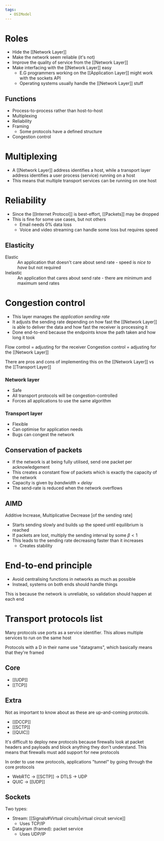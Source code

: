 ```yaml
---
tags:
  - OSIModel
---
```


# Roles
- Hide the [[Network Layer]]
- Make the network seem reliable (it's not)
- Improve the quality of service from the [[Network Layer]]
- Make interfacing with the [[Network Layer]] easy
	- E.G programmers working on the [[Application Layer]] might work with the sockets API
	- Operating systems usually handle the [[Network Layer]] stuff

## Functions
- Process-to-process rather than host-to-host
- Multiplexing
- Reliability
- Framing
	- Some protocols have a defined structure
- Congestion control

# Multiplexing
- A [[Network Layer]] address identifies a host, while a transport layer address identifies a user process (service) running on a host
- This means that multiple transport services can be running on one host

# Reliability
- Since the [[Internet Protocol]] is best-effort, [[Packets]] may be dropped
- This is fine for some use cases, but not others
	- Email needs 0% data loss
	- Voice and video streaming can handle some loss but requires speed

## Elasticity
<dl>
	<dt>Elastic</dt>
	<dd>An application that doesn't care about send rate - speed is <i>nice to have</i> but not required</dd><dt>Inelastic</dt>
	<dd>An application that cares about send rate - there are minimum and maximum send rates</dd>
</dl>

# Congestion control
- This layer manages the *application sending rate*
- It adjusts the sending rate depending on how fast the [[Network Layer]] is able to deliver the data and how fast the receiver is processing it
- Done end-to-end because the endpoints know the path taken and how long it took

Flow control = adjusting for the receiver
Congestion control = adjusting for the [[Network Layer]]

There are pros and cons of implementing this on the [[Network Layer]] vs the [[Transport Layer]]

### Network layer
<ul class="breakdown">
	<li class="pro">Safe</li>
	<li class="pro">All transport protocols will be congestion-controlled</li>
	<li class="con">Forces all applications to use the same algorithm</li>
</ul>

### Transport layer
<ul class="breakdown">
	<li class="pro">Flexible</li>
	<li class="pro">Can optimise for application needs</li>
	<li class="con">Bugs can congest the network</li>
</ul>

## Conservation of packets
- If the network is at being fully utilised, send one packet per acknowledgement
- This creates a constant flow of packets which is exactly the capacity of the network
- Capacity is given by $bandwidth \times delay$
- The send-rate is reduced when the network overflows

## AIMD
Additive Increase, Multiplicative Decrease \[of the sending rate\]
- Starts sending slowly and builds up the speed until equilibrium is reached
- If packets are lost, multiply the sending interval by some $\beta < 1$ 
- This leads to the sending rate decreasing faster than it increases
	- Creates stability

# End-to-end principle
- Avoid centralising functions in networks as much as possible
- Instead, systems on both ends should handle things

This is because the network is unreliable, so validation should happen at each end

# Transport protocols list
Many protocols use ports as a service identifier. This allows multiple services to run on the same host

Protocols with a D in their name use "datagrams", which basically means that they're framed

## Core
- [[UDP]]
- [[TCP]]

## Extra
Not as important to know about as these are up-and-coming protocols. 
- [[DCCP]]
- [[SCTP]]
- [[QUIC]]

It's difficult to deploy new protocols because firewalls look at packet headers and payloads and block anything they don't understand. This means that firewalls must add support for new protocols

In order to use new protocols, applications "tunnel" by going through the core protocols
- WebRTC -> [[SCTP]] -> DTLS -> UDP
- QUIC -> [[UDP]]

## Sockets
Two types:
- Stream: [[Signals#Virtual circuits|virtual circuit service]]
	- Uses TCP/IP
- Datagram (framed): packet service
	- Uses UDP/IP

